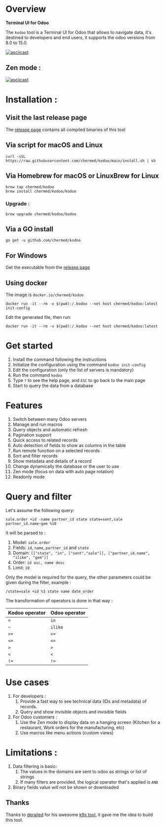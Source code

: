 # Overview

**Terminal UI for Odoo**

The `kodoo` tool is a Terminal UI for Odoo that allows to navigate data, it's destined to developers and end users, it supports the odoo versions from 8.0 to 15.0.


[![asciicast](https://asciinema.org/a/436715.svg)](https://asciinema.org/a/436715)

## Zen mode :

[![asciicast](https://asciinema.org/a/436709.svg)](https://asciinema.org/a/436709)


# Installation :

## Visit the last release page

The [release page](https://github.com/chermed/kodoo/releases/latest) contains all compiled binaries of this tool

## Via script for macOS and Linux

```
curl -sSL https://raw.githubusercontent.com/chermed/kodoo/main/install.sh | sh
```

## Via Homebrew for macOS or LinuxBrew for Linux

```
brew tap chermed/kodoo
brew install chermed/kodoo/kodoo
```

### Upgrade :

```
brew upgrade chermed/kodoo/kodoo
```

## Via a GO install

```
go get -u github.com/chermed/kodoo
```

## For Windows

Get the executable from the [release page](https://github.com/chermed/kodoo/releases/latest)

## Using docker

The image is `docker.io/chermed/kodoo`

```
docker run -it --rm -v $(pwd):/.kodoo --net host chermed/kodoo:latest init-config
```

Edit the generated file, then run:

```
docker run -it --rm -v $(pwd):/.kodoo --net host chermed/kodoo:latest
```

# Get started

1. Install the command following the instructions
2. Initialize the configuration using the command `kodoo init-config` 
3. Edit the configuration (only the list of servers is mandatory)
4. Run the command `kodoo`
5. Type `?` to see the help page, and `ESC` to go back to the main page
6. Start to query the data from a database


# Features

1. Switch between many Odoo servers
2. Manage and run macros
3. Query objects and automatic refresh
4. Pagination support
5. Quick access to related records
6. Auto detection of fields to show as columns in the table
7. Run remote function on a selected records
8. Sort and filter records
9. Show metadata and details of a record
10. Change dynamically the database or the user to use
11. Zen mode (focus on data with auto page rotation)
12. Readonly mode

# Query and filter

Let's assume the following query:

```
sale.order +id -name partner_id state state=sent,sale partner_id.name~gem %10
```

It will be parsed to :

1. Model: `sale.order`
1. Fields: `id`, `name`, `partner_id` and `state`
1. Domain: `[["state", "in", ["sent","sale"]], ["partner_id.name", "ilike", "gem"]]`
1. Order: `id asc, name desc`
1. Limit: `10`

Only the model is required for the query, the other parameters could be given during the filter, example :

```
/state=sale +id %3 state name date_order
```

The transformation of operators is done in that way :

| Kodoo operator | Odoo operator |
|----------------|---------------|
| `=`            | `in`          |
| `~`            | `ilike`       |
| `>=`           | `>=`          |
| `<=`           | `<=`          |
| `>`            | `>`           |
| `<`            | `<`           |
| `!=`           | `!=`          |

# Use cases 

1. For developers :
   1. Provide a fast way to see technical data (IDs and metadata) of records.
   2. Query and show invisible objects and invisible fields
2. For Odoo customers :
   1. Use the Zen mode to display data on a hanging screen (Kitchen for a restaurant, Work orders for the manufacturing, etc)
   2. Use macros like menu actions (custom views)

# Limitations :

1. Data filtering is basic:
   1. The values in the domains are sent to odoo as strings or list of strings
   2. If many filters are provided, the logical operator that's applied is `AND`
2. Binary fields value will not be shown or downloaded


## Thanks

Thanks to [derailed](https://github.com/derailed) for his awesome [k9s tool](https://github.com/derailed/k9s), it gave me the idea to build this tool.